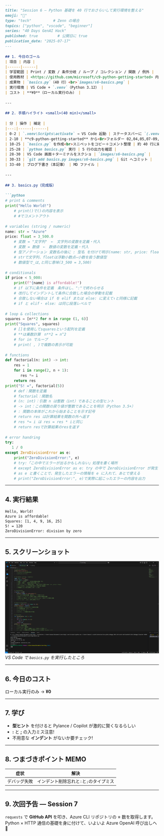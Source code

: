 ````markdown
---
title: "Session 6 — Python 基礎を 40 行でおさらいして実行環境を整える"
emoji: "🐍"
type: "tech"          # Zenn の場合
topics: ["python", "vscode", "beginner"]
series: "40 Days GenAI Hack"
published: true         # 公開日に true
publication_date: "2025-07-17"
---

## 1. 今日のゴール
| 項目 | 内容 |
|------|------|
| 学習範囲 | Print / 変数 / 条件分岐 / ループ / コレクション / 関数 / 例外 |
| 使用教材 | <https://github.com/microsoft/c9-python-getting-started> 内 **02,04,05,07-09,12-14** |
| 成果物 | `basics.py`（40 行）<br>`images/s6-basics.png` |
| 実行環境 | VS Code + `.venv`（Python 3.12） |
| コスト | **¥0**（ローカル実行のみ） |

---

## 2. 手順ハイライト <small>(40 min)</small>

| 分 | 操作 | 補足 |
|---:|------|------|
| 0-2 | `.venv\Scripts\activate` → VS Code 起動 | ステータスバーに `(.venv)` |
| 2-10 | **c9-python-getting-started** から<Br>フォルダー 02,04,05,07-09,12-14 を開く | 必要 .py を眺めるだけ |
| 10-25 | `basics.py` を作成<br>スニペットをコピー＋コメント整理 | 約 40 行に縮約 |
| 25-28 | `python basics.py` 実行 | 5 行の出力を確認 |
| 28-30 | VS Code 画面＋ターミナルをスクショ | `images/s6-basics.png` |
| 30-33 | `git add basics.py images/s6-basics.png` | Git へコミット |
| 33-40 | ブログ下書き（本記事） | MD ファイル |

---

## 3. basics.py（完成版）

```python
# print & comments
print("Hello World!")
    # print()で()の内容を表示
    # #でコメントアウト

# variables (string / numeric)
name: str = "Azure"
price: float = 3_500.0
    # 変数 = "文字列"　←　文字列の変数を定義・代入
    # 変数 = 数値　←　数値の変数を定義・代入
    # 型アノテーション 変数名の後に : 型名 を付けて明示(name: str, price: float)
    # strで文字列、floatは浮動小数点⇒小数を扱う数値型
    # 数値型で_は,と同じ意味(3_500 = 3,500)

# conditionals
if price < 5_000:
    print(f"{name} is affordable!")
    # if 以下に条件を定義　条件はし、":"で終わらせる
    # 改行してインデントして条件に合致した場合の挙動を記載
    # 合致しない場合は if を elif または else: に変えて↑と同様に記載
    # if と elif・ else: は同じ段落レベルで

# loop & collections
squares = [n**2 for n in range (1, 6)]
print("Squares", squares)
    # []を使用してsquaresという配列を定義
    # **は乗数計算　n**2 = n^2
    # for in でループ
    # print( , )で複数の表示が可能

# functions
def factorial(n: int) -> int:
    res = 1
    for i in range(2, n + 1):
       res *= i
    return res
print("S! =", factorial(5))
    # def：関数を定義
    # factorial：関数名
    # (n: int)：引数 n は整数（int）であることの型ヒント
    # -> int：この関数の戻り値が整数であることを明示（Python 3.5+）
    # : 関数の本体がこれから始まることを示す記号
    # return res は計算結果を関数の外へ返す
    # res *= i は res = res * iと同じ
    # return resで計算結果のresを返す

# error handring
try:
   1 / 0
except ZeroDivisionError as e:
    print("ZeroDivisionError:", e)
    # try:「この中でエラーが出るかもしれない」処理を書く場所
    # except ZeroDivisionError as e: try の中で ZeroDivisionError が発生した場合だけ、このブロックが実行
    # as e と書くことで、発生したエラーの情報を e に入れて、あとで使える
    # print("ZeroDivisionError:", e)で実際に起こったエラーの内容を出力
````

---

## 4. 実行結果

```text
Hello, World!
Azure is affordable!
Squares: [1, 4, 9, 16, 25]
5! = 120
ZeroDivisionError: division by zero
```

---

## 5. スクリーンショット

![](/images/s6-basics.png)
*VS Code で `basics.py` を実行したところ*

---

## 6. 今日のコスト

ローカル実行のみ → **¥0**

---

## 7. 学び

* **型ヒント** を付けると Pylance / Copilot が激的に賢くなるらしい
* **:** と **;** の入力ミス注意!
* 不用意な **インデント** がないか要チェック!

---

## 8. つまづきポイント MEMO

| 症状                    | 解決                                                                 |
| --------------------- | ------------------------------------------------------------------ |
| デバッグ失敗 | インデント削除忘れと`:`と`;`のタイプミス |

---

## 9. 次回予告 — Session 7

`requests` で **GitHub API** を叩き、Azure CLI リポジトリの ⭐︎ 数を取得します。
Python × HTTP 通信の基礎を身に付けて、いよいよ Azure OpenAI 呼び出しへ 🚀
